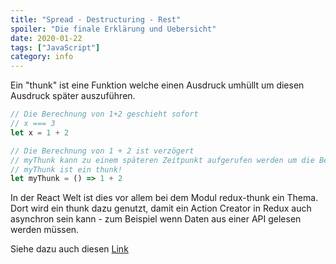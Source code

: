 ```yaml
---
title: "Spread - Destructuring - Rest"
spoiler: "Die finale Erklärung und Uebersicht"
date: 2020-01-22
tags: ["JavaScript"]
category: info
---
```


Ein "thunk" ist eine Funktion welche einen Ausdruck umhüllt um diesen Ausdruck später auszuführen.

```javascript
// Die Berechnung von 1+2 geschieht sofort
// x === 3
let x = 1 + 2

// Die Berechnung von 1 + 2 ist verzögert
// myThunk kann zu einem späteren Zeitpunkt aufgerufen werden um die Berechnung zu machen
// myThunk ist ein thunk!
let myThunk = () => 1 + 2
```

In der React Welt ist dies vor allem bei dem Modul redux-thunk ein Thema. Dort wird ein thunk dazu genutzt, damit ein Action Creator in Redux auch asynchron sein kann - zum Beispiel wenn Daten aus einer API gelesen werden müssen.

Siehe dazu auch diesen [Link](https://github.com/reduxjs/redux-thunk)
